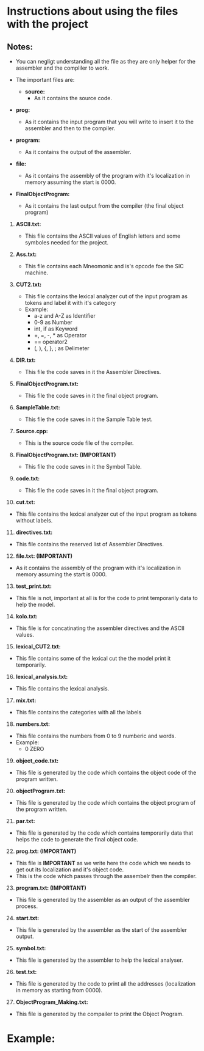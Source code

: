 # **Instructions about using the files with the project**

## **Notes:**
  - You can negligt understanding all the file as they are only helper for the assembler and the compliler to work.
  - The important files are:
    - **source:**
        - As it contains the source code.
   
   - **prog:**
        - As it contains the input program that you will write to insert it to the assembler and then to the compiler.
   
   - **program:**
        - As it contains the output of the assembler.
   
   - **file:**
       - As it contains the assembly of the program with it's localization in memory assuming the start is 0000.
       
   - **FinalObjectProgram:**
       - As it contains the last output from the compiler (the final object program)
   
1. **ASCII.txt:**
   - This file contains the ASCII values of English letters and some symboles needed for the project.

2. **Ass.txt:**
   - This file contains each Mneomonic and is's opcode foe the SIC machine.
   
3. **CUT2.txt:**
   - This file contains the lexical analyzer cut of the input program as tokens and label it with it's category
   - Example: 
     - a-z and A-Z as Identifier
     - 0-9 as Number
     - int, if as Keyword
     - +, =, -, * as Operator
     - == operator2
     - (, ), {, }, ; as Delimeter

4. **DIR.txt:**
   - This file the code saves in it the Assembler Directives.
   
5. **FinalObjectProgram.txt:**
   - This file the code saves in it the final object program.
   
6. **SampleTable.txt:**
   - This file the code saves in it the Sample Table test.
   
7. **Source.cpp:**
   - This is the source code file of the compiler.
   
8. **FinalObjectProgram.txt: (IMPORTANT)**
   - This file the code saves in it the Symbol Table.
   
9. **code.txt:**
   - This file the code saves in it the final object program.
   
10. **cut.txt:**
   - This file contains the lexical analyzer cut of the input program as tokens without labels.
   
11. **directives.txt:**
   - This file contains the reserved list of Assembler Directives.

12. **file.txt: (IMPORTANT)**
   - As it contains the assembly of the program with it's localization in memory assuming the start is 0000.
   
13. **test_print.txt:**
   - This file is not, important at all is for the code to print temporarily data to help the model. 
   
14. **kolo.txt:**
   - This file is for concatinating the assembler directives and the ASCII values.
 
15. **lexical_CUT2.txt:**
   - This file contains some of the lexical cut the the model print it temporarily.

16. **lexical_analysis.txt:**
   - This file contains the lexical analysis.
   
17. **mix.txt:**
   - This file contains the categories with all the labels

18. **numbers.txt:**
   - This file contains the numbers from 0 to 9 numberic and words.
   - Example:
     - 0 ZERO
     
19. **object_code.txt:**
   - This file is generated by the code which contains the object code of the program written.
   
20. **objectProgram.txt:**
   - This file is generated by the code which contains the object program of the program written.

21. **par.txt:**
   - This file is generated by the code which contains temporarily data that helps the code to generate the final object code.

22. **prog.txt: (IMPORTANT)**
   - This file is **IMPORTANT** as we write here the code which we needs to get out its localization and it's object code.
   - This is the code which passes through the assembelr then the compiler.
   
23. **program.txt: (IMPORTANT)**
   - This file is generated by the assembler as an output of the assembler process.

24. **start.txt:**
   - This file is generated by the assembler as the start of the assembler output.
   
25. **symbol.txt:**
   - This file is generated by the assembler to help the lexical analyser.
   
26. **test.txt:**
   - This file is generated by the code to print all the addresses (localization in memory as starting from 0000).
   
27. **ObjectProgram_Making.txt:**
   - This file is generated by the compailer to print the Object Program.


# Example:

